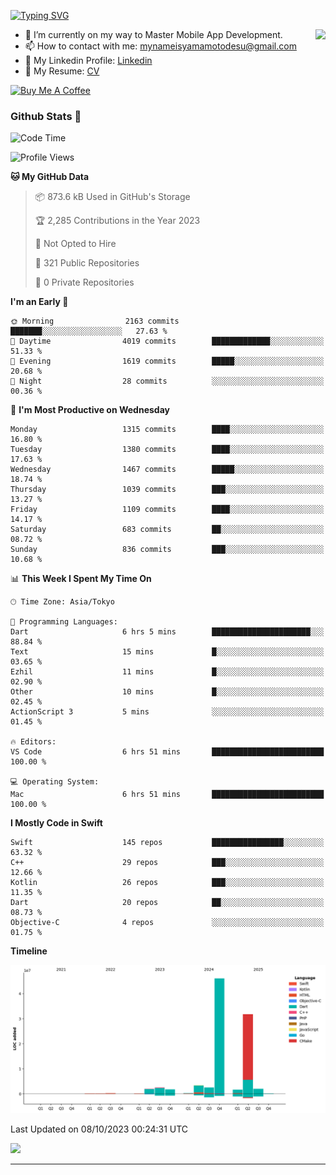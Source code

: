 
[![Typing SVG](https://readme-typing-svg.demolab.com/?lines=Thank+You+For+Visiting!!;You+Are+Welcome✨;I+am+Kyo+Yamamoto;Mobile+Developer)](https://git.io/typing-svg)
<p>
<img align="right" src="https://media.giphy.com/media/26ufdb3cYKwbRtYVW/giphy.gif" style="max-width:100%;" height="150px">

- 🌱 I’m currently on my way to Master Mobile App Development.
- 📫 How to contact with me: mynameisyamamotodesu@gmail.com
- 🔗 My Linkedin Profile: [Linkedin](https://www.linkedin.com/in/kyo-yamamoto-a2ab50239)
- 🔗 My Resume: [CV](https://www.kickresume.com/cv/ZWKvXV/)

<a href="https://www.buymeacoffee.com/kyoyamamoto" target="_blank"><img src="https://cdn.buymeacoffee.com/buttons/default-orange.png" alt="Buy Me A Coffee" height="41" width="174"></a>

### Github Stats 🥇 
<!--START_SECTION:waka-->
![Code Time](http://img.shields.io/badge/Code%20Time-568%20hrs%2049%20mins-blue)

![Profile Views](http://img.shields.io/badge/Profile%20Views-16-blue)

**🐱 My GitHub Data** 

> 📦 873.6 kB Used in GitHub's Storage 
 > 
> 🏆 2,285 Contributions in the Year 2023
 > 
> 🚫 Not Opted to Hire
 > 
> 📜 321 Public Repositories 
 > 
> 🔑 0 Private Repositories 
 > 
**I'm an Early 🐤** 

```text
🌞 Morning                2163 commits        ███████░░░░░░░░░░░░░░░░░░   27.63 % 
🌆 Daytime                4019 commits        █████████████░░░░░░░░░░░░   51.33 % 
🌃 Evening                1619 commits        █████░░░░░░░░░░░░░░░░░░░░   20.68 % 
🌙 Night                  28 commits          ░░░░░░░░░░░░░░░░░░░░░░░░░   00.36 % 
```
📅 **I'm Most Productive on Wednesday** 

```text
Monday                   1315 commits        ████░░░░░░░░░░░░░░░░░░░░░   16.80 % 
Tuesday                  1380 commits        ████░░░░░░░░░░░░░░░░░░░░░   17.63 % 
Wednesday                1467 commits        █████░░░░░░░░░░░░░░░░░░░░   18.74 % 
Thursday                 1039 commits        ███░░░░░░░░░░░░░░░░░░░░░░   13.27 % 
Friday                   1109 commits        ████░░░░░░░░░░░░░░░░░░░░░   14.17 % 
Saturday                 683 commits         ██░░░░░░░░░░░░░░░░░░░░░░░   08.72 % 
Sunday                   836 commits         ███░░░░░░░░░░░░░░░░░░░░░░   10.68 % 
```


📊 **This Week I Spent My Time On** 

```text
🕑︎ Time Zone: Asia/Tokyo

💬 Programming Languages: 
Dart                     6 hrs 5 mins        ██████████████████████░░░   88.84 % 
Text                     15 mins             █░░░░░░░░░░░░░░░░░░░░░░░░   03.65 % 
Ezhil                    11 mins             █░░░░░░░░░░░░░░░░░░░░░░░░   02.90 % 
Other                    10 mins             █░░░░░░░░░░░░░░░░░░░░░░░░   02.45 % 
ActionScript 3           5 mins              ░░░░░░░░░░░░░░░░░░░░░░░░░   01.45 % 

🔥 Editors: 
VS Code                  6 hrs 51 mins       █████████████████████████   100.00 % 

💻 Operating System: 
Mac                      6 hrs 51 mins       █████████████████████████   100.00 % 
```

**I Mostly Code in Swift** 

```text
Swift                    145 repos           ████████████████░░░░░░░░░   63.32 % 
C++                      29 repos            ███░░░░░░░░░░░░░░░░░░░░░░   12.66 % 
Kotlin                   26 repos            ███░░░░░░░░░░░░░░░░░░░░░░   11.35 % 
Dart                     20 repos            ██░░░░░░░░░░░░░░░░░░░░░░░   08.73 % 
Objective-C              4 repos             ░░░░░░░░░░░░░░░░░░░░░░░░░   01.75 % 
```



**Timeline**

![Lines of Code chart](https://raw.githubusercontent.com/YamamotoDesu/YamamotoDesu/main/assets/bar_graph.png)


 Last Updated on 08/10/2023 00:24:31 UTC
<!--END_SECTION:waka-->

![](https://github-profile-summary-cards.vercel.app/api/cards/profile-details?username=YamamotoDesu&theme=vue)

----
